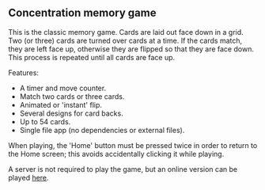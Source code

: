 ## Concentration memory game

This is the classic memory game. Cards are laid out face down in a grid. Two (or
three) cards are turned over cards at a time. If the cards match, they are left
face up, otherwise they are flipped so that they are face down. This process is
repeated until all cards are face up.

Features:
 * A timer and move counter.
 * Match two cards or three cards.
 * Animated or 'instant' flip.
 * Several designs for card backs.
 * Up to 54 cards.
 * Single file app (no dependencies or external files).

When playing, the 'Home' button must be pressed twice in order to return to the
Home screen; this avoids accidentally clicking it while playing.

A server is not required to play the game, but an online version can be
played [here](https://deverac.github.io/concentration-game/).
